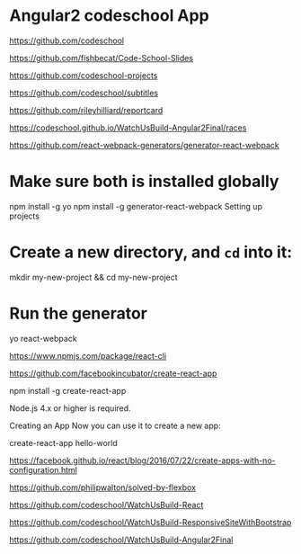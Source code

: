 # Angular2 codeschool App  


https://github.com/codeschool  

https://github.com/fishbecat/Code-School-Slides  

https://github.com/codeschool-projects  

https://github.com/codeschool/subtitles  


https://github.com/rileyhilliard/reportcard  


https://codeschool.github.io/WatchUsBuild-Angular2Final/races  



https://github.com/react-webpack-generators/generator-react-webpack


# Make sure both is installed globally
npm install -g yo
npm install -g generator-react-webpack
Setting up projects

# Create a new directory, and `cd` into it:
mkdir my-new-project && cd my-new-project

# Run the generator
yo react-webpack



https://www.npmjs.com/package/react-cli

https://github.com/facebookincubator/create-react-app  


npm install -g create-react-app

Node.js 4.x or higher is required.

Creating an App
Now you can use it to create a new app:

create-react-app hello-world



https://facebook.github.io/react/blog/2016/07/22/create-apps-with-no-configuration.html  



https://github.com/philipwalton/solved-by-flexbox  


https://github.com/codeschool/WatchUsBuild-React  


https://github.com/codeschool/WatchUsBuild-ResponsiveSiteWithBootstrap  


https://github.com/codeschool/WatchUsBuild-Angular2Final  




